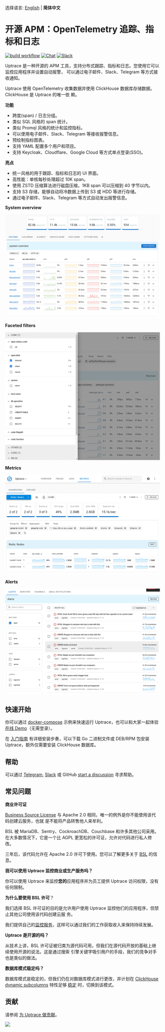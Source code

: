 选择语言: [English](README.md) | **简体中文**

# 开源 APM：OpenTelemetry 追踪、指标和日志

[![build workflow](https://github.com/uptrace/uptrace/actions/workflows/build-and-test.yml/badge.svg)](https://github.com/uptrace/uptrace/actions)
[![Chat](https://img.shields.io/badge/-telegram-red?color=white&logo=telegram&logoColor=black)](https://t.me/uptrace)
[![Slack](https://img.shields.io/badge/slack-uptrace.svg?logo=slack)](https://join.slack.com/t/uptracedev/shared_invite/zt-1xr19nhom-cEE3QKSVt172JdQLXgXGvw)

Uptrace 是一种开源的 APM 工具，支持分布式跟踪、指标和日志。您使用它可以监控应用程序并设置自动报警，
可以通过电子邮件、Slack、Telegram 等方式接收通知。

Uptrace 使用 OpenTelemetry 收集数据并使用 ClickHouse 数据库存储数据。ClickHouse 是 Uptrace 的唯一依
赖。

**功能**

- 跨度(span) / 日志分组。
- 类似 SQL 风格的 span 统计。
- 类似 Promql 风格的统计和监控指标。
- 可以使用电子邮件、Slack、Telegram 等接收报警信息。
- 预绘制指标图表。
- 支持 YAML 配置多个用户和项目。
- 支持 Keycloak、Cloudflare、Google Cloud 等方式单点登录(SSO)。

**亮点**

- 统一风格的用于跟踪、指标和日志的 UI 界面。
- 高性能：单核每秒处理超过 10K span。
- 使用 ZSTD 压缩算法进行磁盘压缩，1KB span 可以压缩到 40 字节以内。
- 支持 S3 存储，能够自动将冷数据上传到 S3 或 HDD 等进行存储。
- 通过电子邮件、Slack、Telegram 等方式自动发出报警信息。

**System overview**

![System overview](./example/docker/images/home.png)

**Faceted filters**

![Faceted filters](./example/docker/images/facets.png)

**Metrics**

![Metrics](./example/docker/images/metrics.png)

**Alerts**

![Alerts](./example/docker/images/alerts.png)

## 快速开始

你可以通过 [docker-compose](example/docker) 示例来快速运行 Uptrace，也可以和大家一起体验
[在线 Demo](https://app.uptrace.dev/play)（无需登录）。

在 [入门指南](https://uptrace.dev/get/get-started.html) 有详细安装步奏，可以下载 Go 二进制文件或
DEB/RPM 包安装 Uptrace，额外仅需要安装 ClickHouse 数据库。

## 帮助

可以通过 [Telegram](https://t.me/uptrace),
[Slack](https://join.slack.com/t/uptracedev/shared_invite/zt-1xr19nhom-cEE3QKSVt172JdQLXgXGvw) 或
GitHub [start a discussion](https://github.com/uptrace/uptrace/discussions) 寻求帮助。

## 常见问题

**商业许可证**

[Business Source License](LICENSE) 与 Apache 2.0 相同，唯一的例外是你不能使用该代码创建云服务，也就
是不能将产品转售他人来牟利。

BSL 被 MariaDB、Sentry、CockroachDB、Couchbase 和许多其他公司采用。在大多数情况下，它是一个比 AGPL
更宽松的许可证，允许对代码进行私人修改。

三年后，该代码允许在 Apache 2.0 许可下使用。您可以了解更多关于
[BSL](https://mariadb.com/bsl-faq-adopting/) 的信息。

**我可以使用 Uptrace 监控商业或生产服务吗？**

你可以使用 Uptrace 来监控**您的**应用程序并为员工提供 Uptrace 访问权限，没有任何限制。

**为什么要使用 BSL 许可**？

我们选择 BSL 许可证的目的是允许用户使用 Uptrace 监控他们的应用程序，但禁止其他公司使用该代码创建云服
务。

我们提供自己的[监控服务](https://uptrace.dev/)，这样可以通过我们的工作获取收入来保持持续发展。

**Uptrace 是开源的吗？**

从技术上讲，BSL 许可证被归类为源代码可用，但我们在源代码开放的基础上继续使用开源的说法。这是通过搜索
引擎关键字吸引用户的手段，我们的竞争对手也是类似的做法。

**数据库模式稳定吗？**

数据库模式是稳定的，但我们仍在对数据库模式进行更改，并计划在
[ClickHouse dynamic subcolumns](https://github.com/ClickHouse/ClickHouse/pull/23932) 特性足够
[稳定](https://github.com/ClickHouse/ClickHouse/issues?q=is%3Aissue+is%3Aopen+label%3Acomp-type-object)
时，切换到该模式。

## 贡献

请参阅 [为 Uptrace 做贡献](https://uptrace.dev/get/contributing.html)。

<a href="https://github.com/uptrace/uptrace/graphs/contributors">
  <img src="https://contributors-img.web.app/image?repo=uptrace/uptrace" />
</a>
